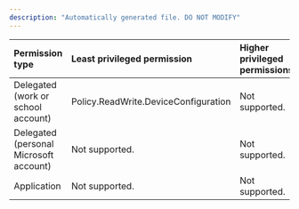```yaml
---
description: "Automatically generated file. DO NOT MODIFY"
---
```


|Permission type|Least privileged permission|Higher privileged permissions|
|:---|:---|:---|
|Delegated (work or school account)|Policy.ReadWrite.DeviceConfiguration|Not supported.|
|Delegated (personal Microsoft account)|Not supported.|Not supported.|
|Application|Not supported.|Not supported.|


